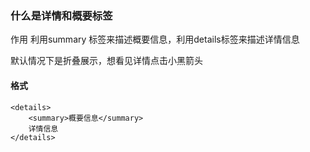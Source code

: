 ### 什么是详情和概要标签



作用   利用summary 标签来描述概要信息，利用details标签来描述详情信息

默认情况下是折叠展示，想看见详情点击小黑箭头

#### 格式

```
<details>
    <summary>概要信息</summary>
    详情信息
</details>
```



